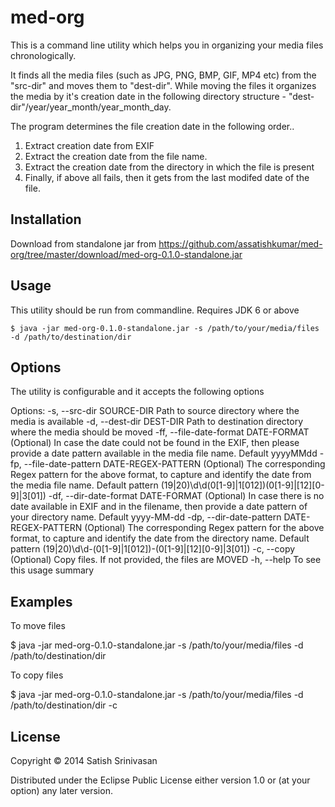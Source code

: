 # med-org

This is a command line utility which helps you in organizing your media files chronologically.

It finds all the media files (such as JPG, PNG, BMP, GIF, MP4 etc) from the "src-dir" and moves them to "dest-dir". While moving the files it  organizes the media by it's creation date in the following directory structure - \"dest-dir\"/year/year_month/year_month_day.

The program determines the file creation date in the following order..
1. Extract creation date from EXIF
2. Extract the creation date from the file name.
3. Extract the creation date from the directory in which the file is present
4. Finally, if above all fails, then it gets from the last modifed date of the file.


## Installation

Download from standalone jar from https://github.com/assatishkumar/med-org/tree/master/download/med-org-0.1.0-standalone.jar

## Usage

This utility should be run from commandline. Requires JDK 6 or above

    $ java -jar med-org-0.1.0-standalone.jar -s /path/to/your/media/files -d /path/to/destination/dir

## Options

The utility is configurable and it accepts the following options

Options:
  -s, --src-dir SOURCE-DIR                       Path to source directory where the media is available
  -d, --dest-dir DEST-DIR                        Path to destination directory where the media should be moved
  -ff, --file-date-format DATE-FORMAT            (Optional) In case the date could not be found in the EXIF,
                                                    then please provide a date pattern available in the media
                                                    file name. Default yyyyMMdd
  -fp, --file-date-pattern DATE-REGEX-PATTERN    (Optional) The corresponding Regex pattern for the above
                                                    format, to capture and identify the date from the  media file name.
                                                    Default pattern (19|20)\d\d(0[1-9]|1[012])(0[1-9]|[12][0-9]|3[01])
  -df, --dir-date-format DATE-FORMAT             (Optional) In case there is no date available in EXIF and in the
                                                    filename, then provide a date pattern of your directory name.
                                                    Default yyyy-MM-dd
  -dp, --dir-date-pattern DATE-REGEX-PATTERN     (Optional) The corresponding Regex pattern for the above format,
                                                    to capture and identify the date from the directory name.
                                                    Default pattern (19|20)\d\d-(0[1-9]|1[012])-(0[1-9]|[12][0-9]|3[01])
  -c, --copy                                     (Optional) Copy files. If not provided, the files are MOVED
  -h, --help                                     To see this usage summary


## Examples

To move files

$ java -jar med-org-0.1.0-standalone.jar -s /path/to/your/media/files -d /path/to/destination/dir

To copy files

$ java -jar med-org-0.1.0-standalone.jar -s /path/to/your/media/files -d /path/to/destination/dir -c


## License

Copyright © 2014 Satish Srinivasan

Distributed under the Eclipse Public License either version 1.0 or (at
your option) any later version.
